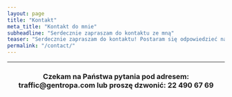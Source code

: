 ```yaml
---
layout: page
title: "Kontakt"
meta_title: "Kontakt do mnie"
subheadline: "Serdecznie zapraszam do kontaktu ze mną"
teaser: "Serdecznie zapraszam do kontaktu! Postaram się odpowiedzieć na wszystkie pytania."
permalink: "/contact/"
---
```

<hr>

<h3>
<center>
Czekam na Państwa pytania pod adresem:
traffic@gentropa.com
lub
proszę dzwonić:
22 490 67 69
</center>
</h3>
